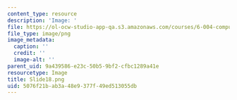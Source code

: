 ```yaml
---
content_type: resource
description: 'Image: '
file: https://ol-ocw-studio-app-qa.s3.amazonaws.com/courses/6-004-computation-structures-spring-2017/5076f21bab3a48e9377f49ed513055db_Slide18.png
file_type: image/png
image_metadata:
  caption: ''
  credit: ''
  image-alt: ''
parent_uid: 9a439586-e23c-50b5-9bf2-cfbc1289a41e
resourcetype: Image
title: Slide18.png
uid: 5076f21b-ab3a-48e9-377f-49ed513055db
---
```

